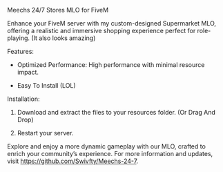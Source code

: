 Meechs 24/7 Stores MLO for FiveM

Enhance your FiveM server with my custom-designed Supermarket MLO, offering a realistic and immersive shopping experience perfect for role-playing. (It also looks amazing)

Features:
- Optimized Performance: High performance with minimal resource impact.

- Easy To Install (LOL)

Installation:

1. Download and extract the files to your resources folder. (Or Drag And Drop)

	
2. Restart your server.

Explore and enjoy a more dynamic gameplay with our MLO, crafted to enrich your community’s experience. For more information and updates, visit https://github.com/Swivfty/Meechs-24-7.
